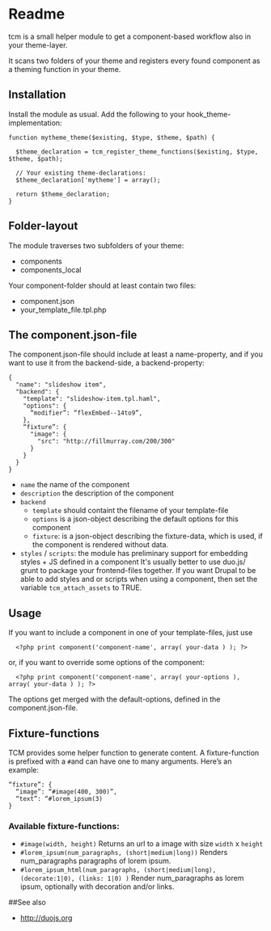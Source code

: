 # Readme

tcm is a small helper module to get a component-based workflow also in your theme-layer.

It scans two folders of your theme and registers every found component as a theming function in your theme.

## Installation

Install the module as usual. Add the following to your hook_theme-implementation:

```
function mytheme_theme($existing, $type, $theme, $path) {

  $theme_declaration = tcm_register_theme_functions($existing, $type, $theme, $path);

  // Your existing theme-declarations:
  $theme_declaration['mytheme'] = array();

  return $theme_declaration;
}

```

## Folder-layout

The module traverses two subfolders of your theme:

  * components
  * components_local

Your component-folder should at least contain two files:

  * component.json
  * your_template_file.tpl.php

## The component.json-file

The component.json-file should include at least a name-property, and if you want to use it from the backend-side, a backend-property:

```
{
  "name": "slideshow item",
  "backend": {
    "template": "slideshow-item.tpl.haml",
    "options": {
      “modifier”: “flexEmbed--14to9”,
    },
    “fixture”: {
      "image": {
        "src": "http://fillmurray.com/200/300"
      }
    }
  }
}
```

  * ``name`` the name of the component
  * ``description`` the description of the component
  * ``backend``
    * ``template`` should containt the filename of your template-file
    * ``options`` is a json-object describing the default options for this component
    * ``fixture``: is a json-object describing the fixture-data, which is used, if the component is rendered without data.
  * ``styles`` / ``scripts``: the module has preliminary support for embedding styles + JS defined in a component
    It's usually better to use duo.js/ grunt to package your frontend-files together.
    If you want Drupal to be able to add styles and or scripts when using a component, then set the variable ``tcm_attach_assets`` to TRUE.


## Usage

If you want to include a component in one of your template-files, just use

```
  <?php print component('component-name', array( your-data ) ); ?>
```
or, if you want to override some options of the component:
```
  <?php print component('component-name', array( your-options ), array( your-data ) ); ?>
```
The options get merged with the default-options, defined in the component.json-file.

## Fixture-functions

TCM provides some helper function to generate content. A fixture-function is prefixed with a ``#``and can have one to many arguments. Here’s an example:

```
“fixture”: {
  “image”: “#image(400, 300)”,
  “text”: “#lorem_ipsum(3)
}
```

### Available fixture-functions:

* ``#image(width, height)`` Returns an url to a image with size `width` x `height`
* ``#lorem_ipsum(num_paragraphs, (short|medium|long))`` Renders num_paragraphs paragraphs of lorem ipsum.
* ``#lorem_ipsum_html(num_paragraphs, (short|medium|long), (decorate:1|0), (links: 1|0) )`` Render num_paragraphs as lorem ipsum, optionally with decoration and/or links.



##See also

  * http://duojs.org
